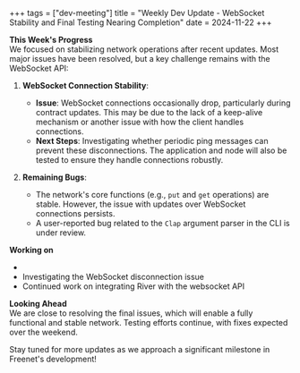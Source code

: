 +++
tags = ["dev-meeting"]
title = "Weekly Dev Update - WebSocket Stability and Final Testing Nearing Completion"
date = 2024-11-22
+++

**This Week's Progress**  
We focused on stabilizing network operations after recent updates. Most major issues have been
resolved, but a key challenge remains with the WebSocket API:

1. **WebSocket Connection Stability**:

   - **Issue**: WebSocket connections occasionally drop, particularly during contract updates. This
     may be due to the lack of a keep-alive mechanism or another issue with how the client handles
     connections.
   - **Next Steps**: Investigating whether periodic ping messages can prevent these disconnections.
     The application and node will also be tested to ensure they handle connections robustly.

2. **Remaining Bugs**:
   - The network's core functions (e.g., `put` and `get` operations) are stable. However, the issue
     with updates over WebSocket connections persists.
   - A user-reported bug related to the `Clap` argument parser in the CLI is under review.

**Working on**

-
- Investigating the WebSocket disconnection issue
- Continued work on integrating River with the websocket API

**Looking Ahead**  
We are close to resolving the final issues, which will enable a fully functional and stable network.
Testing efforts continue, with fixes expected over the weekend.

Stay tuned for more updates as we approach a significant milestone in Freenet's development!
